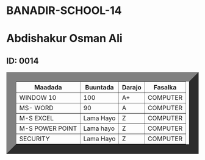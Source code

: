 # BANADIR-SCHOOL-14

<html>
    <title> Natiijo</title>
    <head>
        <link rel="stylesheet" href="table.css"/>
        <body>  
            <h1> Abdishakur Osman Ali</h1>
            <h2> ID: 0014</h2>
            <table border="25">
                <tr>
                    <th>Maadada </th>
                    <th>Buuntada</th>
                    <th>Darajo</th>
                    <th>Fasalka</th>
                </tr>
                    <td> WINDOW 10</td>
                    <td> 100
                        <td>  A+
                        <td> COMPUTER</td>
                    </td>
                </tr>
                <tr>
                    <td> MS- WORD </td>
                    <td>   90
                        <td>A
                    </td>
                    <td> COMPUTER
                    </td>
                </tr>
                <tr>
                    <td> M-S EXCEL </td>
                    <td>Lama Hayo  
                        <td> Z
                    </td>
                    <td> COMPUTER
                    </td>
                </tr> 
                        <td>M-S POWER POINT </td>
                        <td>Lama hayo</td>
                        <td> Z
                        <td> COMPUTER
                        </td>
                    </tr>
                        <td> SECURITY</td>
                        <td>Lama Hayo</td>
                        <td> Z
                        <td> COMPUTER
                        </td>
                   
